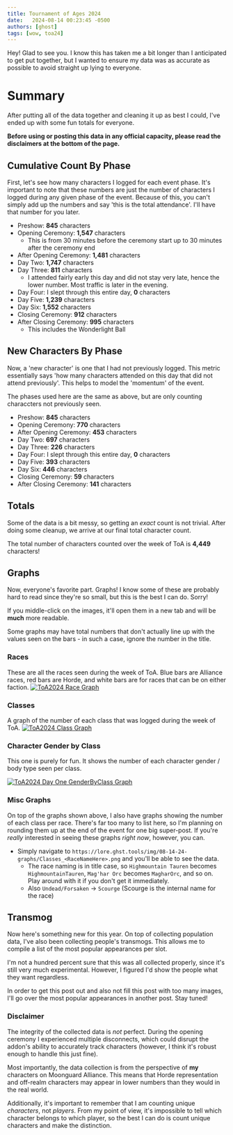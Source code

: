 ```yaml
---
title: Tournament of Ages 2024
date:   2024-08-14 00:23:45 -0500
authors: [ghost]
tags: [wow, toa24]
---
```


Hey! Glad to see you. I know this has taken me a bit longer than I anticipated to get put together, but I wanted to ensure my data was as accurate as possible to avoid straight up lying to everyone.

# Summary
After putting all of the data together and cleaning it up as best I could, I've ended up with some fun totals for everyone.

**Before using or posting this data in any official capacity, please read the disclaimers at the bottom of the page.**

## Cumulative Count By Phase
First, let's see how many characters I logged for each event phase. It's important to note that these numbers are just the number of characters I logged during any given phase of the event. Because of this, you can't simply add up the numbers and say 'this is the total attendance'. I'll have that number for you later.
- Preshow: **845** characters
- Opening Ceremony: **1,547** characters
    - This is from 30 minutes before the ceremony start up to 30 minutes after the ceremony end
- After Opening Ceremony: **1,481** characters
- Day Two: **1,747** characters
- Day Three: **811** characters
    - I attended fairly early this day and did not stay very late, hence the lower number. Most traffic is later in the evening.
- Day Four: I slept through this entire day, **0** characters
- Day Five: **1,239** characters
- Day Six: **1,552** characters
- Closing Ceremony: **912** characters
- After Closing Ceremony: **995** characters
    - This includes the Wonderlight Ball

## New Characters By Phase
Now, a 'new character' is one that I had not previously logged. This metric essentially says 'how many characters attended on this day that did not attend previously'. This helps to model the 'momentum' of the event.

The phases used here are the same as above, but are only counting characcters not previously seen.
- Preshow: **845** characters
- Opening Ceremony: **770** characters
- After Opening Ceremony: **453** characters
- Day Two: **697** characters
- Day Three: **226** characters
- Day Four: I slept through this entire day, **0** characters
- Day Five: **393** characters
- Day Six: **446** characters
- Closing Ceremony: **59** characters
- After Closing Ceremony: **141** characters

<!-- truncate -->

## Totals

Some of the data is a bit messy, so getting an *exact* count is not trivial. After doing some cleanup, we arrive at our final total character count.

The total number of characters counted over the week of ToA is **4,449** characters!

## Graphs
Now, everyone's favorite part. Graphs! I know some of these are probably hard to read since they're so small, but this is the best I can do. Sorry!

If you middle-click on the images, it'll open them in a new tab and will be **much** more readable.

Some graphs may have total numbers that don't actually line up with the values seen on the bars - in such a case, ignore the number in the title.

### Races
These are all the races seen during the week of ToA. Blue bars are Alliance races, red bars are Horde, and white bars are for races that can be on either faction.
[![ToA2024 Race Graph](/img/08-14-24-graphs/RaceNumbers.png)](https://lore.ghst.tools/img/08-14-24-graphs/RaceNumbers.png)

### Classes
A graph of the number of each class that was logged during the week of ToA.
[![ToA2024 Class Graph](/img/08-14-24-graphs/ClassNumbers.png)](https://lore.ghst.tools/img/08-14-24-graphs/ClassNumbers.png)

### Character Gender by Class
This one is purely for fun. It shows the number of each character gender / body type seen per class.

[![ToA2024 Day One GenderByClass Graph](/img/08-14-24-graphs/GenderByClass.png)](https://lore.ghst.tools/img/08-14-24-graphs/GenderByClass.png)

### Misc Graphs
On top of the graphs shown above, I also have graphs showing the number of each class per race. There's far too many to list here, so I'm planning on rounding them up at the end of the event for one big super-post. If you're *really* interested in seeing these graphs *right now*, however, you can.
- Simply navigate to `https://lore.ghst.tools/img/08-14-24-graphs/Classes_<RaceNameHere>.png` and you'll be able to see the data.
    - The race naming is in title case, so `Highmountain Tauren` becomes `HighmountainTauren`, `Mag'har Orc` becomes `MagharOrc`, and so on. Play around with it if you don't get it immediately.
    - Also `Undead/Forsaken` -> `Scourge` (Scourge is the internal name for the race)

## Transmog
Now here's something new for this year. On top of collecting population data, I've also been collecting people's transmogs. This allows me to compile a list of the most popular appearances per slot.

I'm not a hundred percent sure that this was all collected properly, since it's still very much experimental. However, I figured I'd show the people what they want regardless.

In order to get this post out and also not fill this post with too many images, I'll go over the most popular appearances in another post. Stay tuned!

### Disclaimer
The integrity of the collected data is *not* perfect. During the opening ceremony I experienced multiple disconnects, which could disrupt the addon's ability to accurately track characters (however, I think it's robust enough to handle this just fine).

Most importantly, the data collection is from the perspective of **my** characters on Moonguard Alliance. This means that Horde representation and off-realm characters may appear in lower numbers than they would in the real world.

Additionally, it's important to remember that I am counting unique *characters*, not *players*. From my point of view, it's impossible to tell which character belongs to which player, so the best I can do is count unique characters and make the distinction.